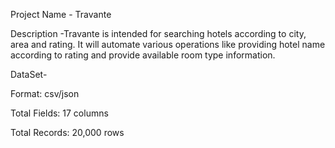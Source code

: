 Project Name        -   Travante 

Description -Travante is intended for searching hotels according to city, area and rating. It will automate various operations like providing hotel name according to rating and provide available room type information.


DataSet-

Format: csv/json

Total Fields: 17 columns 

Total Records: 20,000 rows





